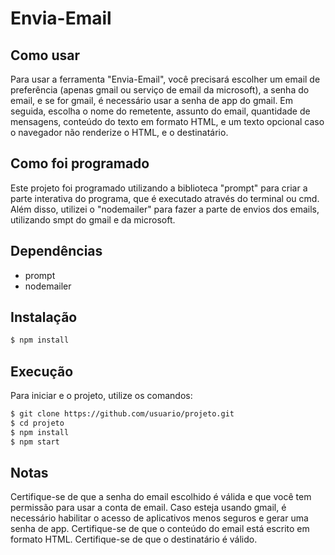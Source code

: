# Envia-Email

## Como usar

Para usar a ferramenta "Envia-Email", você precisará escolher um email de preferência (apenas gmail ou serviço de email da microsoft), a senha do email, e se for gmail, é necessário usar a senha de app do gmail. Em seguida, escolha o nome do remetente, assunto do email, quantidade de mensagens, conteúdo do texto em formato HTML, e um texto opcional caso o navegador não renderize o HTML, e o destinatário.

## Como foi programado

Este projeto foi programado utilizando a biblioteca "prompt" para criar a parte interativa do programa, que é executado através do terminal ou cmd. Além disso, utilizei o "nodemailer" para fazer a parte de envios dos emails, utilizando smpt do gmail e da microsoft.

## Dependências
- prompt
- nodemailer

## Instalação

```sh
$ npm install
```

## Execução
Para iniciar e o projeto, utilize os comandos:
```sh
$ git clone https://github.com/usuario/projeto.git
$ cd projeto
$ npm install
$ npm start
```
## Notas
Certifique-se de que a senha do email escolhido é válida e que você tem permissão para usar a conta de email.
Caso esteja usando gmail, é necessário habilitar o acesso de aplicativos menos seguros e gerar uma senha de app.
Certifique-se de que o conteúdo do email está escrito em formato HTML.
Certifique-se de que o destinatário é válido.

